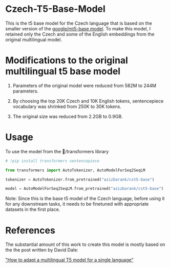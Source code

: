 # Czech-T5-Base-Model

This is the t5 base model for the Czech language that is based on the smaller version of the [google/mt5-base model](https://huggingface.co/google/mt5-base). To make this model, I retained only the Czech and some of the English embeddings from the original multilingual model.

# Modifications to the original multilingual t5 base model

1. Parameters of the original model were reduced from 582M to 244M parameters.

2. By choosing the top 20K Czech and 10K English tokens, sentencepiece vocabulary was shrinked from 250K to 30K tokens.

3. The original size was reduced from 2.2GB to 0.9GB.
# Usage

To use the model from the 🤗/transformers library

```python
# !pip install transformers sentencepiece

from transformers import AutoTokenizer, AutoModelForSeq2SeqLM

tokenizer = AutoTokenizer.from_pretrained("azizbarank/cst5-base")

model = AutoModelForSeq2SeqLM.from_pretrained("azizbarank/cst5-base")
```
Note: 
Since this is the base t5 model of the Czech language, before using it for any downstream tasks, it needs to be finetuned with appropriate datasets in the first place.

# References
The substantial amount of this work to create this model is mostly based on the the post written by David Dale: 

["How to adapt a multilingual T5 model for a single language"](https://towardsdatascience.com/how-to-adapt-a-multilingual-t5-model-for-a-single-language-b9f94f3d9c90)
